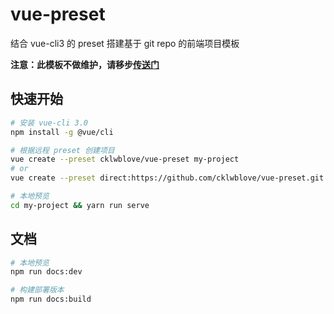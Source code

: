 # vue-preset
结合 vue-cli3 的 preset 搭建基于 git repo 的前端项目模板

**注意：此模板不做维护，请移步[传送门](https://github.com/cklwblove/vue-preset)**

## 快速开始

```bash
# 安装 vue-cli 3.0
npm install -g @vue/cli

# 根据远程 preset 创建项目
vue create --preset cklwblove/vue-preset my-project
# or
vue create --preset direct:https://github.com/cklwblove/vue-preset.git my-project --clone

# 本地预览
cd my-project && yarn run serve

```

## 文档
```bash
# 本地预览
npm run docs:dev

# 构建部署版本
npm run docs:build
```
